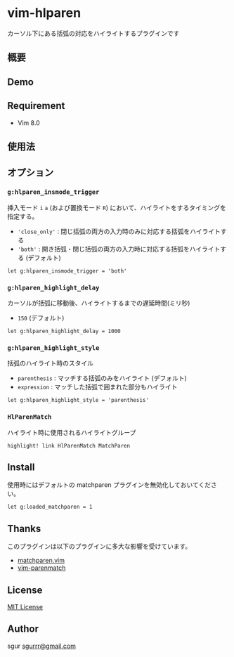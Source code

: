 vim-hlparen
===========

カーソル下にある括弧の対応をハイライトするプラグインです

概要
----

Demo
----

Requirement
-----------

- Vim 8.0

使用法
-----

オプション
----

### `g:hlparen_insmode_trigger`

挿入モード `i` `a` (および置換モード `R`) において、ハイライトをするタイミングを指定する。

- `'close_only'` : 閉じ括弧の両方の入力時のみに対応する括弧をハイライトする
- `'both'` : 開き括弧・閉じ括弧の両方の入力時に対応する括弧をハイライトする (デフォルト)

```vim
let g:hlparen_insmode_trigger = 'both'
```

### `g:hlparen_highlight_delay`

カーソルが括弧に移動後、ハイライトするまでの遅延時間(ミリ秒)

- `150` (デフォルト)

```vim
let g:hlparen_highlight_delay = 1000
```

### `g:hlparen_highlight_style`

括弧のハイライト時のスタイル

- `parenthesis` : マッチする括弧のみをハイライト (デフォルト)
- `expression` : マッチした括弧で囲まれた部分もハイライト

```vim
let g:hlparen_highlight_style = 'parenthesis'
```

### `HlParenMatch`

ハイライト時に使用されるハイライトグループ

```vim
highlight! link HlParenMatch MatchParen
```

Install
-------

使用時にはデフォルトの matchparen プラグインを無効化しておいてください。

```vim
let g:loaded_matchparen = 1
```

Thanks
----

このプラグインは以下のプラグインに多大な影響を受けています。

 - [matchparen.vim](https://github.com/vim/vim/blob/master/runtime/plugin/matchparen.vim)
 - [vim-parenmatch](https://github.com/itchyny/vim-parenmatch) 

License
-------

[MIT License](./LICENSE)

Author
------

sgur <sgurrr@gmail.com>
